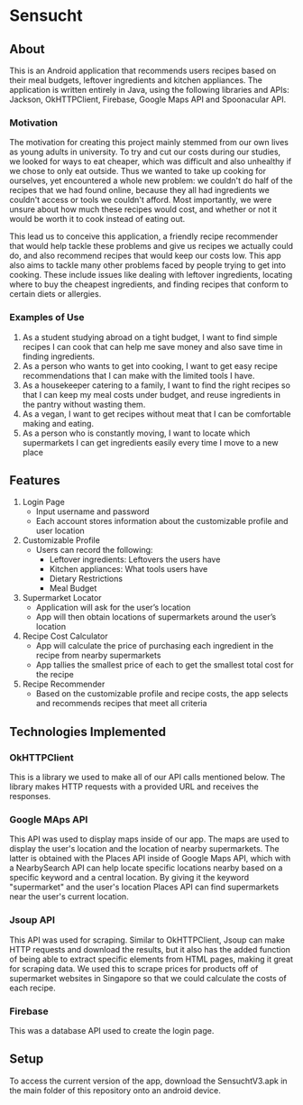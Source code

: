 # Sensucht

## About

This is an Android application that recommends users recipes based on their meal budgets, leftover ingredients and kitchen appliances. The application is written entirely in Java, using the following libraries and APIs: Jackson, OkHTTPClient, Firebase, Google Maps API and Spoonacular API.

### Motivation

The motivation for creating this project mainly stemmed from our own lives as young adults in university. To try and cut our costs during our studies, we looked for ways to eat cheaper, which was difficult and also unhealthy if we chose to only eat outside. Thus we wanted to take up cooking for ourselves, yet encountered a whole new problem: we couldn't do half of the recipes that we had found online, because they all had ingredients we couldn't access or tools we couldn't afford. Most importantly, we were unsure about how much these recipes would cost, and whether or not it would be worth it to cook instead of eating out.

This lead us to conceive this application, a friendly recipe recommender that would help tackle these problems and give us recipes we actually could do, and also recommend recipes that would keep our costs low. This app also aims to tackle many other problems faced by people trying to get into cooking. These include issues like dealing with leftover ingredients, locating where to buy the cheapest ingredients, and finding recipes that conform to certain diets or allergies.

### Examples of Use

1. As a student studying abroad on a tight budget, I want to find simple recipes I can cook that can help me save money and also save time in finding ingredients.
2. As a person who wants to get into cooking, I want to get easy recipe recommendations that I can make with the limited tools I have.
3. As a housekeeper catering to a family, I want to find the right recipes so that I can keep my meal costs under budget, and reuse ingredients in the pantry without wasting them.
4. As a vegan, I want to get recipes without meat that I can be comfortable making and eating.
5. As a person who is constantly moving, I want to locate which supermarkets I can get ingredients easily every time I move to a new place

## Features

1. Login Page
	- Input username and password
	- Each account stores information about the customizable profile and user location
2. Customizable Profile
	- Users can record the following:
		- Leftover ingredients: Leftovers the users have
		- Kitchen appliances: What tools users have
		- Dietary Restrictions
		- Meal Budget
3. Supermarket Locator
	- Application will ask for the user’s location
	- App will then obtain locations of supermarkets around the user’s location
4. Recipe Cost Calculator
	- App will calculate the price of purchasing each ingredient in the recipe from nearby supermarkets
	- App tallies the smallest price of each to get the smallest total cost for the recipe
5. Recipe Recommender
	- Based on the customizable profile and recipe costs, the app selects and recommends recipes that meet all criteria

## Technologies Implemented

### OkHTTPClient

This is a library we used to make all of our API calls mentioned below. The library makes HTTP requests with a provided URL and receives the responses.

### Google MAps API

This API was used to display maps inside of our app. The maps are used to display the user's location and the location of nearby supermarkets. The latter is obtained with the Places API inside of Google Maps API, which with a NearbySearch API can help locate specific locations nearby based on a specific keyword and a central location. By giving it the keyword "supermarket" and the user's location Places API can find supermarkets near the user's current location.

### Jsoup API

This API was used for scraping. Similar to OkHTTPClient, Jsoup can make HTTP requests and download the results, but it also has the added function of being able to extract specific elements from HTML pages, making it great for scraping data. We used this to scrape prices for products off of supermarket websites in Singapore so that we could calculate the costs of each recipe.

### Firebase

This was a database API used to create the login page.


## Setup
To access the current version of the app, download the SensuchtV3.apk in the main folder of this repository onto an android device.
